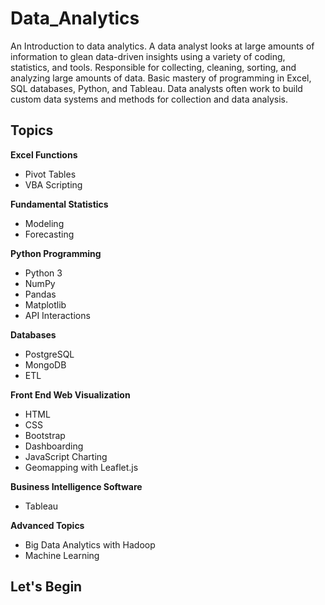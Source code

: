 # Data_Analytics
An Introduction to data analytics. A data analyst looks at large amounts of information to glean data-driven insights using a variety of coding, statistics, and tools. Responsible for collecting, cleaning, sorting, and analyzing large amounts of data. Basic mastery of programming in Excel, SQL databases, Python, and Tableau. Data analysts often work to build custom data systems and methods for collection and data analysis.


## Topics
**Excel Functions**
- Pivot Tables
- VBA Scripting

**Fundamental Statistics**
- Modeling
- Forecasting

**Python Programming**
- Python 3
- NumPy
- Pandas
- Matplotlib
- API Interactions

**Databases**
- PostgreSQL
- MongoDB
- ETL

**Front End Web Visualization**
- HTML
- CSS
- Bootstrap
- Dashboarding
- JavaScript Charting
- Geomapping with Leaflet.js

**Business Intelligence Software**
- Tableau

**Advanced Topics**
- Big Data Analytics with Hadoop
- Machine Learning


## Let's Begin
